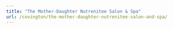 ```yaml
---
title: "The Mother-Daughter Nutrenitee Salon & Spa"
url: /covington/the-mother-daughter-nutrenitee-salon-and-spa/
---
```


